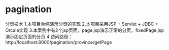 # pagination
分页技术
1.本项目单纯演示分页的实现
2.本项目采用JSP + Servlet + JDBC + Orcale实现
3.本案例中有2个jsp页面，page.jsp演示正常的分页，fixedPage.jsp演示固定页面的分页
4.访问路径：http://localhost:9000/pagination/province/getPage

